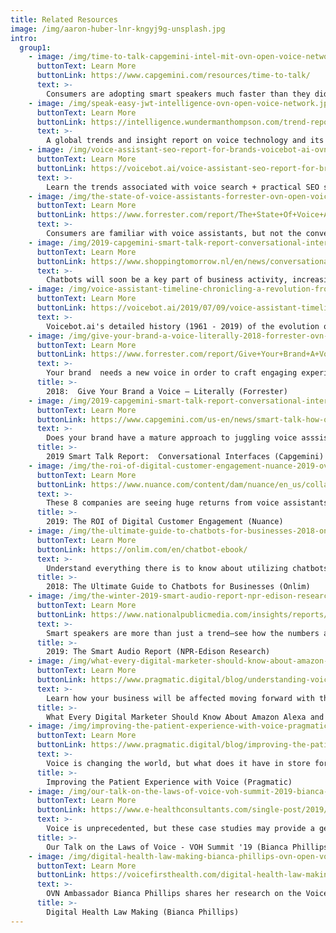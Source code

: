 ```yaml
---
title: Related Resources
image: /img/aaron-huber-lnr-kngyj9g-unsplash.jpg
intro:
  group1:
    - image: /img/time-to-talk-capgemini-intel-mit-ovn-open-voice-network.jpg
      buttonText: Learn More
      buttonLink: https://www.capgemini.com/resources/time-to-talk/
      text: >-
        Consumers are adopting smart speakers much faster than they did the smartphone.
    - image: /img/speak-easy-jwt-intelligence-ovn-open-voice-network.jpg
      buttonText: Learn More
      buttonLink: https://intelligence.wundermanthompson.com/trend-reports/speak-easy-global-edition/
      text: >-
        A global trends and insight report on voice technology and its impact on brands.
    - image: /img/voice-assistant-seo-report-for-brands-voicebot-ai-ovn-open-voice-network.png
      buttonText: Learn More
      buttonLink: https://voicebot.ai/voice-assistant-seo-report-for-brands/
      text: >-
        Learn the trends associated with voice search + practical SEO strategies for maximizing voice assistants.
    - image: /img/the-state-of-voice-assistants-forrester-ovn-open-voice-network.png
      buttonText: Learn More
      buttonLink: https://www.forrester.com/report/The+State+Of+Voice+Assistants+2018/-/E-RES143043
      text: >-
        Consumers are familiar with voice assistants, but not the conversations they'll soon be having.
    - image: /img/2019-capgemini-smart-talk-report-conversational-interfaces-ovn-open-voice-network.png
      buttonText: Learn More
      buttonLink: https://www.shoppingtomorrow.nl/en/news/conversational-commerce-towards-maturity
      text: >-
        Chatbots will soon be a key part of business activity, increasing customer satisfaction and conversation.
    - image: /img/voice-assistant-timeline-chronicling-a-revolution-from-1961-2019-voicebot-ai-ovn-open-voice-network.png
      buttonText: Learn More
      buttonLink: https://voicebot.ai/2019/07/09/voice-assistant-timeline-1961-2019/
      text: >-
        Voicebot.ai's detailed history (1961 - 2019) of the evolution of voice assistants.
    - image: /img/give-your-brand-a-voice-literally-2018-forrester-ovn-open-voice-network.png
      buttonText: Learn More
      buttonLink: https://www.forrester.com/report/Give+Your+Brand+A+Voice+Literally/-/E-RES141752
      text: >-
        Your brand  needs a new voice in order to craft engaging experiences tailored to your customers.
      title: >-
        2018:  Give Your Brand a Voice — Literally (Forrester)
    - image: /img/2019-capgemini-smart-talk-report-conversational-interfaces-ovn-open-voice-network.png
      buttonText: Learn More
      buttonLink: https://www.capgemini.com/us-en/news/smart-talk-how-organizations-and-consumers-are-embracing-voice-and-chat-assistants/
      text: >-
        Does your brand have a mature approach to juggling voice asssistant interactions with a human touch?
      title: >-
        2019 Smart Talk Report:  Conversational Interfaces (Capgemini)
    - image: /img/the-roi-of-digital-customer-engagement-nuance-2019-ovn-open-voice-network.png
      buttonText: Learn More
      buttonLink: https://www.nuance.com/content/dam/nuance/en_us/collateral/enterprise/ebook/eb-roi-digital-customer-engagement-en-us-2.pdf
      text: >-
        These 8 companies are seeing huge returns from voice assistants and digital customer engagement.
      title: >-
        2019: The ROI of Digital Customer Engagement (Nuance)
    - image: /img/the-ultimate-guide-to-chatbots-for-businesses-2018-onlim-ovn-open-voice-network.png
      buttonText: Learn More
      buttonLink: https://onlim.com/en/chatbot-ebook/
      text: >-
        Understand everything there is to know about utilizing chatbots for your business.
      title: >-
        2018: The Ultimate Guide to Chatbots for Businesses (Onlim)
    - image: /img/the-winter-2019-smart-audio-report-npr-edison-research-ovn-open-voice-network.png
      buttonText: Learn More
      buttonLink: https://www.nationalpublicmedia.com/insights/reports/smart-audio-report/
      text: >-
        Smart speakers are more than just a trend—see how the numbers are changing our digital landscape.
      title: >-
        2019: The Smart Audio Report (NPR-Edison Research)
    - image: /img/what-every-digital-marketer-should-know-about-amazon-alexa-and-voice-pragmatic-ovn-open-voice-network.png
      buttonText: Learn More
      buttonLink: https://www.pragmatic.digital/blog/understanding-voice
      text: >-
        Learn how your business will be affected moving forward with the inclusion of voice.
      title: >-
        What Every Digital Marketer Should Know About Amazon Alexa and Voice (Pragmatic)
    - image: /img/improving-the-patient-experience-with-voice-pragmatic-ovn-open-voice-network.png
      buttonText: Learn More
      buttonLink: https://www.pragmatic.digital/blog/improving-the-patient-experience
      text: >-
        Voice is changing the world, but what does it have in store for healthcare + patient experience? 
      title: >-
        Improving the Patient Experience with Voice (Pragmatic)
    - image: /img/our-talk-on-the-laws-of-voice-voh-summit-2019-bianca-phillips-ovn-open-voice-network.png
      buttonText: Learn More
      buttonLink: https://www.e-healthconsultants.com/single-post/2019/08/25/Our-Talk-on-the-Laws-of-Voice-at-the-VOH-Summit---A-Recap
      text: >-
        Voice is unprecedented, but these case studies may provide a general guideline to law making. 
      title: >-
        Our Talk on the Laws of Voice - VOH Summit '19 (Bianca Phillips)
    - image: /img/digital-health-law-making-bianca-phillips-ovn-open-voice-network.png
      buttonText: Learn More
      buttonLink: https://voicefirsthealth.com/digital-health-law-making-with-bianca-phillips-2/
      text: >-
        OVN Ambassador Bianca Phillips shares her research on the Voice First Health Podcast. 
      title: >-
        Digital Health Law Making (Bianca Phillips)
---
```

